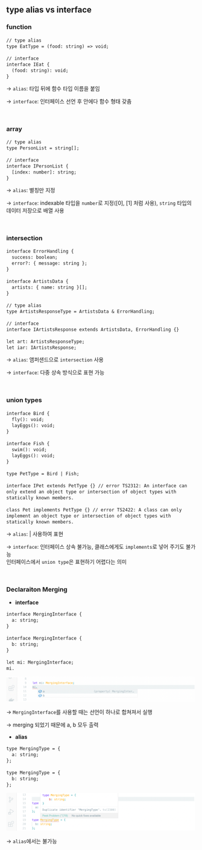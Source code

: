 ## type alias vs interface

### function

```tsx
// type alias
type EatType = (food: string) => void;

// interface
interface IEat {
  (food: string): void;
}
```

→ `alias`: 타입 뒤에 함수 타입 이름을 붙임

→ `interface`: 인터페이스 선언 후 안에다 함수 형태 갖춤

<br/>

### array

```tsx
// type alias
type PersonList = string[];

// interface
interface IPersonList {
  [index: number]: string;
}
```

→ `alias`: 별칭만 지정

→ `interface`: indexable 타입을 `number`로 지정([0], [1] 처럼 사용), `string` 타입의 데이터 저장으로 배열 사용

<br/>

### intersection

```tsx
interface ErrorHandling {
  success: boolean;
  error?: { message: string };
}

interface ArtistsData {
  artists: { name: string }[];
}

// type alias
type ArtistsResponseType = ArtistsData & ErrorHandling;

// interface
interface IArtistsResponse extends ArtistsData, ErrorHandling {}

let art: ArtistsResponseType;
let iar: IArtistsResponse;
```

→ `alias`: 앰퍼샌드으로 `intersection` 사용

→ `interface`: 다중 상속 방식으로 표현 가능

<br/>

### union types

```tsx
interface Bird {
  fly(): void;
  layEggs(): void;
}

interface Fish {
  swim(): void;
  layEggs(): void;
}

type PetType = Bird | Fish;

interface IPet extends PetType {} // error TS2312: An interface can only extend an object type or intersection of object types with statically known members.

class Pet implements PetType {} // error TS2422: A class can only implement an object type or intersection of object types with statically known members.
```

→ `alias`: | 사용하여 표현

→ `interface`: 인터페이스 상속 불가능, 클래스에게도 `implements`로 넣어 주기도 불가능  
인터페이스에서 `union type`은 표현하기 어렵다는 의미

<br/>

### Declaraiton Merging

- **interface**

```tsx
interface MergingInterface {
  a: string;
}

interface MergingInterface {
  b: string;
}

let mi: MergingInterface;
mi.
```

<img src="../images/4-2.png" width="500px" />

→ `MergingInterface`를 사용할 때는 선언이 하나로 합쳐져서 실행

→ merging 되었기 때문에 a, b 모두 출력

- **alias**

```tsx
type MergingType = {
  a: string;
};

type MergingType = {
  b: string;
};
```

<img src="../images/4-3.png" width="500px" />

→ `alias`에서는 불가능